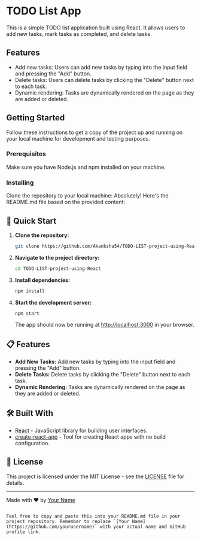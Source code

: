 # TODO List App

This is a simple TODO list application built using React. It allows users to add new tasks, mark tasks as completed, and delete tasks.

## Features

- Add new tasks: Users can add new tasks by typing into the input field and pressing the "Add" button.
- Delete tasks: Users can delete tasks by clicking the "Delete" button next to each task.
- Dynamic rendering: Tasks are dynamically rendered on the page as they are added or deleted.

## Getting Started

Follow these instructions to get a copy of the project up and running on your local machine for development and testing purposes.

### Prerequisites

Make sure you have Node.js and npm installed on your machine.

### Installing

Clone the repository to your local machine:
Absolutely! Here's the README.md file based on the provided content:

## 🚀 Quick Start

1. **Clone the repository:**

   ```bash
   git clone https://github.com/Akanksha54/TODO-LIST-project-using-React.git
   ```

2. **Navigate to the project directory:**

   ```bash
   cd TODO-LIST-project-using-React
   ```

3. **Install dependencies:**

   ```bash
   npm install
   ```

4. **Start the development server:**

   ```bash
   npm start
   ```

   The app should now be running at [http://localhost:3000](http://localhost:3000) in your browser.

## 📋 Features

- **Add New Tasks:** Add new tasks by typing into the input field and pressing the "Add" button.
- **Delete Tasks:** Delete tasks by clicking the "Delete" button next to each task.
- **Dynamic Rendering:** Tasks are dynamically rendered on the page as they are added or deleted.

## 🛠️ Built With

- [React](https://reactjs.org/) - JavaScript library for building user interfaces.
- [create-react-app](https://create-react-app.dev/) - Tool for creating React apps with no build configuration.

## 📝 License

This project is licensed under the MIT License - see the [LICENSE](LICENSE) file for details.

---

Made with ❤️ by [Your Name](https://github.com/yourusername)
```

Feel free to copy and paste this into your README.md file in your project repository. Remember to replace `[Your Name](https://github.com/yourusername)` with your actual name and GitHub profile link.

